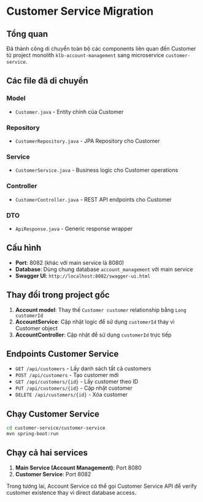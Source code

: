# Customer Service Migration

## Tổng quan
Đã thành công di chuyển toàn bộ các components liên quan đến Customer từ project monolith `klb-account-management` sang microservice `customer-service`.

## Các file đã di chuyển

### Model
- `Customer.java` - Entity chính của Customer

### Repository  
- `CustomerRepository.java` - JPA Repository cho Customer

### Service
- `CustomerService.java` - Business logic cho Customer operations

### Controller
- `CustomerController.java` - REST API endpoints cho Customer

### DTO
- `ApiResponse.java` - Generic response wrapper

## Cấu hình
- **Port**: 8082 (khác với main service là 8080)
- **Database**: Dùng chung database `account_management` với main service
- **Swagger UI**: `http://localhost:8082/swagger-ui.html`

## Thay đổi trong project gốc
1. **Account model**: Thay thế `Customer customer` relationship bằng `Long customerId`
2. **AccountService**: Cập nhật logic để sử dụng `customerId` thay vì Customer object
3. **AccountController**: Cập nhật để sử dụng `customerId` trực tiếp

## Endpoints Customer Service
- `GET /api/customers` - Lấy danh sách tất cả customers
- `POST /api/customers` - Tạo customer mới
- `GET /api/customers/{id}` - Lấy customer theo ID
- `PUT /api/customers/{id}` - Cập nhật customer
- `DELETE /api/customers/{id}` - Xóa customer

## Chạy Customer Service
```bash
cd customer-service/customer-service
mvn spring-boot:run
```

## Chạy cả hai services
1. **Main Service (Account Management)**: Port 8080
2. **Customer Service**: Port 8082

Trong tương lai, Account Service có thể gọi Customer Service API để verify customer existence thay vì direct database access.
